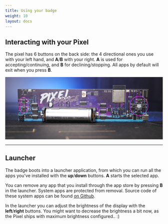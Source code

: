 ```yaml
---
title: Using your badge
weight: 10
layout: docs
---
```


## Interacting with your Pixel

The pixel has 6 buttons on the back side: the 4 directional ones you use with your left hand, and **A**/**B** with your right. **A** is used for accepting/continuing, and **B** for declining/stopping. All apps by default will exit when you press **B**. 

![Pixel Badge power inputs](/images/pixel_badge_back_buttons.png)

***

## Launcher

The badge boots into a launcher application, from which you can run all the apps you've installed with the **up**/**down** buttons. **A** starts the selected app.

You can remove any app that you install through the app store by pressing **B** in the launcher. System apps are protected from removal. Source code of these system apps can be found [on Github](https://github.com/badgeteam/ESP32-platform-firmware/tree/feature/pixel/firmware/python_modules/pixel).

<div class="info">
In the launcher you can adjust the brightness of the display with the <strong>left</strong>/<strong>right</strong> buttons. You might want to decrease the brightness a bit now, as the Pixel ships with maximum brightness configured.. :)
</div>